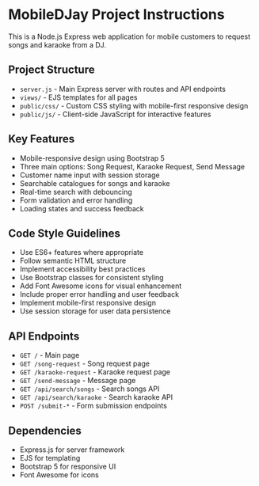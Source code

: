 <!-- Use this file to provide workspace-specific custom instructions to Copilot. For more details, visit https://code.visualstudio.com/docs/copilot/copilot-customization#_use-a-githubcopilotinstructionsmd-file -->

# MobileDJay Project Instructions

This is a Node.js Express web application for mobile customers to request songs and karaoke from a DJ.

## Project Structure
- `server.js` - Main Express server with routes and API endpoints
- `views/` - EJS templates for all pages
- `public/css/` - Custom CSS styling with mobile-first responsive design
- `public/js/` - Client-side JavaScript for interactive features

## Key Features
- Mobile-responsive design using Bootstrap 5
- Three main options: Song Request, Karaoke Request, Send Message
- Customer name input with session storage
- Searchable catalogues for songs and karaoke
- Real-time search with debouncing
- Form validation and error handling
- Loading states and success feedback

## Code Style Guidelines
- Use ES6+ features where appropriate
- Follow semantic HTML structure
- Implement accessibility best practices
- Use Bootstrap classes for consistent styling
- Add Font Awesome icons for visual enhancement
- Include proper error handling and user feedback
- Implement mobile-first responsive design
- Use session storage for user data persistence

## API Endpoints
- `GET /` - Main page
- `GET /song-request` - Song request page
- `GET /karaoke-request` - Karaoke request page  
- `GET /send-message` - Message page
- `GET /api/search/songs` - Search songs API
- `GET /api/search/karaoke` - Search karaoke API
- `POST /submit-*` - Form submission endpoints

## Dependencies
- Express.js for server framework
- EJS for templating
- Bootstrap 5 for responsive UI
- Font Awesome for icons
